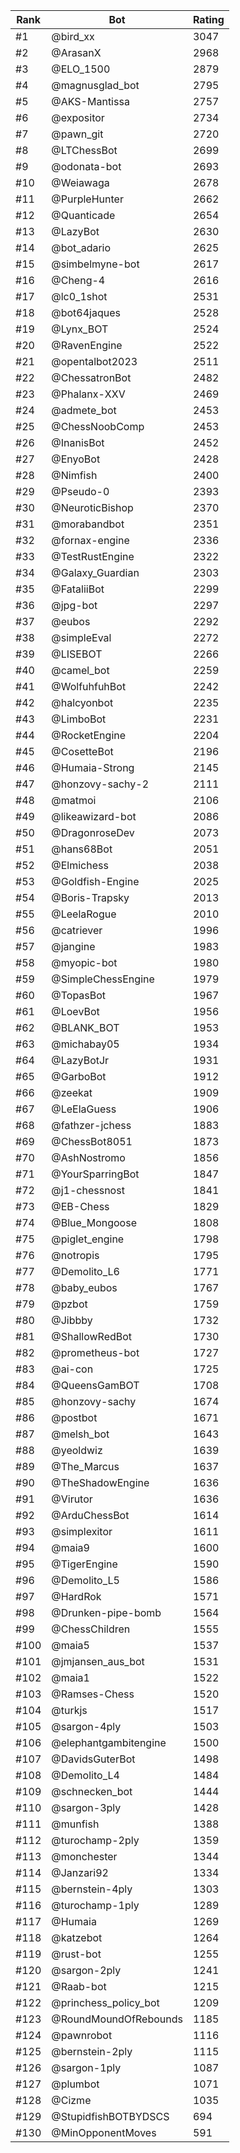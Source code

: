 Rank|Bot|Rating
---|---|---
#1|@bird_xx|3047
#2|@ArasanX|2968
#3|@ELO_1500|2879
#4|@magnusglad_bot|2795
#5|@AKS-Mantissa|2757
#6|@expositor|2734
#7|@pawn_git|2720
#8|@LTChessBot|2699
#9|@odonata-bot|2693
#10|@Weiawaga|2678
#11|@PurpleHunter|2662
#12|@Quanticade|2654
#13|@LazyBot|2630
#14|@bot_adario|2625
#15|@simbelmyne-bot|2617
#16|@Cheng-4|2616
#17|@lc0_1shot|2531
#18|@bot64jaques|2528
#19|@Lynx_BOT|2524
#20|@RavenEngine|2522
#21|@opentalbot2023|2511
#22|@ChessatronBot|2482
#23|@Phalanx-XXV|2469
#24|@admete_bot|2453
#25|@ChessNoobComp|2453
#26|@InanisBot|2452
#27|@EnyoBot|2428
#28|@Nimfish|2400
#29|@Pseudo-0|2393
#30|@NeuroticBishop|2370
#31|@morabandbot|2351
#32|@fornax-engine|2336
#33|@TestRustEngine|2322
#34|@Galaxy_Guardian|2303
#35|@FataliiBot|2299
#36|@jpg-bot|2297
#37|@eubos|2292
#38|@simpleEval|2272
#39|@LISEBOT|2266
#40|@camel_bot|2259
#41|@WolfuhfuhBot|2242
#42|@halcyonbot|2235
#43|@LimboBot|2231
#44|@RocketEngine|2204
#45|@CosetteBot|2196
#46|@Humaia-Strong|2145
#47|@honzovy-sachy-2|2111
#48|@matmoi|2106
#49|@likeawizard-bot|2086
#50|@DragonroseDev|2073
#51|@hans68Bot|2051
#52|@Elmichess|2038
#53|@Goldfish-Engine|2025
#54|@Boris-Trapsky|2013
#55|@LeelaRogue|2010
#56|@catriever|1996
#57|@jangine|1983
#58|@myopic-bot|1980
#59|@SimpleChessEngine|1979
#60|@TopasBot|1967
#61|@LoevBot|1956
#62|@BLANK_BOT|1953
#63|@michabay05|1934
#64|@LazyBotJr|1931
#65|@GarboBot|1912
#66|@zeekat|1909
#67|@LeElaGuess|1906
#68|@fathzer-jchess|1883
#69|@ChessBot8051|1873
#70|@AshNostromo|1856
#71|@YourSparringBot|1847
#72|@j1-chessnost|1841
#73|@EB-Chess|1829
#74|@Blue_Mongoose|1808
#75|@piglet_engine|1798
#76|@notropis|1795
#77|@Demolito_L6|1771
#78|@baby_eubos|1767
#79|@pzbot|1759
#80|@Jibbby|1732
#81|@ShallowRedBot|1730
#82|@prometheus-bot|1727
#83|@ai-con|1725
#84|@QueensGamBOT|1708
#85|@honzovy-sachy|1674
#86|@postbot|1671
#87|@melsh_bot|1643
#88|@yeoldwiz|1639
#89|@The_Marcus|1637
#90|@TheShadowEngine|1636
#91|@Virutor|1636
#92|@ArduChessBot|1614
#93|@simplexitor|1611
#94|@maia9|1600
#95|@TigerEngine|1590
#96|@Demolito_L5|1586
#97|@HardRok|1571
#98|@Drunken-pipe-bomb|1564
#99|@ChessChildren|1555
#100|@maia5|1537
#101|@jmjansen_aus_bot|1531
#102|@maia1|1522
#103|@Ramses-Chess|1520
#104|@turkjs|1517
#105|@sargon-4ply|1503
#106|@elephantgambitengine|1500
#107|@DavidsGuterBot|1498
#108|@Demolito_L4|1484
#109|@schnecken_bot|1444
#110|@sargon-3ply|1428
#111|@munfish|1388
#112|@turochamp-2ply|1359
#113|@monchester|1344
#114|@Janzari92|1334
#115|@bernstein-4ply|1303
#116|@turochamp-1ply|1289
#117|@Humaia|1269
#118|@katzebot|1264
#119|@rust-bot|1255
#120|@sargon-2ply|1241
#121|@Raab-bot|1215
#122|@princhess_policy_bot|1209
#123|@RoundMoundOfRebounds|1185
#124|@pawnrobot|1116
#125|@bernstein-2ply|1115
#126|@sargon-1ply|1087
#127|@plumbot|1071
#128|@Cizme|1035
#129|@StupidfishBOTBYDSCS|694
#130|@MinOpponentMoves|591
